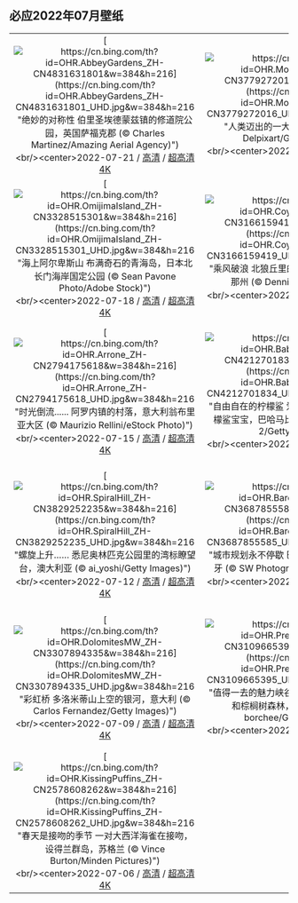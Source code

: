 ## 必应2022年07月壁纸
||||
|:---:|:---:|:---:|
|[![https://cn.bing.com/th?id=OHR.AbbeyGardens_ZH-CN4831631801&w=384&h=216](https://cn.bing.com/th?id=OHR.AbbeyGardens_ZH-CN4831631801_UHD.jpg&w=384&h=216 "绝妙的对称性&#10;伯里圣埃德蒙兹镇的修道院公园，英国萨福克郡 (© Charles Martinez/Amazing Aerial Agency)")](https://cn.bing.com/search?q=%e4%bc%af%e9%87%8c%e5%9c%a3%e5%9f%83%e5%be%b7%e8%92%99%e5%85%b9%e4%bf%ae%e9%81%93%e9%99%a2&form=hpcapt&mkt=zh-cn&filters=HpDate:"20220720_1600")<br/><center>2022-07-21 / [高清](https://cn.bing.com/th?id=OHR.AbbeyGardens_ZH-CN4831631801_1920x1200.jpg) / [超高清4K](https://cn.bing.com/th?id=OHR.AbbeyGardens_ZH-CN4831631801_UHD.jpg)<center/>|[![https://cn.bing.com/th?id=OHR.MoonPhases_ZH-CN3779272016&w=384&h=216](https://cn.bing.com/th?id=OHR.MoonPhases_ZH-CN3779272016_UHD.jpg&w=384&h=216 "人类迈出的一大步&#10;一组月相照片 (© Delpixart/Getty Images)")](https://cn.bing.com/search?q=%e6%9c%88%e7%9b%b8&form=hpcapt&mkt=zh-cn&filters=HpDate:"20220719_1600")<br/><center>2022-07-20 / [高清](https://cn.bing.com/th?id=OHR.MoonPhases_ZH-CN3779272016_1920x1200.jpg) / [超高清4K](https://cn.bing.com/th?id=OHR.MoonPhases_ZH-CN3779272016_UHD.jpg)<center/>|[![https://cn.bing.com/th?id=OHR.FraueninselChiemsee_ZH-CN3541482552&w=384&h=216](https://cn.bing.com/th?id=OHR.FraueninselChiemsee_ZH-CN3541482552_UHD.jpg&w=384&h=216 "“巴伐利亚海”中的岛屿&#10;基姆湖上的淑女岛，德国巴伐利亚州 (© Malorny/Getty Images)")](https://cn.bing.com/search?q=%e5%9f%ba%e5%a7%86%e6%b9%96&form=hpcapt&mkt=zh-cn&filters=HpDate:"20220718_1600")<br/><center>2022-07-19 / [高清](https://cn.bing.com/th?id=OHR.FraueninselChiemsee_ZH-CN3541482552_1920x1200.jpg) / [超高清4K](https://cn.bing.com/th?id=OHR.FraueninselChiemsee_ZH-CN3541482552_UHD.jpg)<center/>|
|[![https://cn.bing.com/th?id=OHR.OmijimaIsland_ZH-CN3328515301&w=384&h=216](https://cn.bing.com/th?id=OHR.OmijimaIsland_ZH-CN3328515301_UHD.jpg&w=384&h=216 "海上阿尔卑斯山&#10;布满奇石的青海岛，日本北长门海岸国定公园 (© Sean Pavone Photo/Adobe Stock)")](https://cn.bing.com/search?q=%e9%95%bf%e9%97%a8+%e9%9d%92%e6%b5%b7%e5%b2%9b&form=hpcapt&mkt=zh-cn&filters=HpDate:"20220717_1600")<br/><center>2022-07-18 / [高清](https://cn.bing.com/th?id=OHR.OmijimaIsland_ZH-CN3328515301_1920x1200.jpg) / [超高清4K](https://cn.bing.com/th?id=OHR.OmijimaIsland_ZH-CN3328515301_UHD.jpg)<center/>|[![https://cn.bing.com/th?id=OHR.CoyoteButtes_ZH-CN3166159419&w=384&h=216](https://cn.bing.com/th?id=OHR.CoyoteButtes_ZH-CN3166159419_UHD.jpg&w=384&h=216 "乘风破浪&#10;北狼丘里的\"波浪谷\"，美国亚利桑那州 (© Dennis Frates/Alamy)")](https://cn.bing.com/search?q=%e7%be%8e%e5%9b%bd+%e6%b3%a2%e6%b5%aa%e8%b0%b7&form=hpcapt&mkt=zh-cn&filters=HpDate:"20220716_1600")<br/><center>2022-07-17 / [高清](https://cn.bing.com/th?id=OHR.CoyoteButtes_ZH-CN3166159419_1920x1200.jpg) / [超高清4K](https://cn.bing.com/th?id=OHR.CoyoteButtes_ZH-CN3166159419_UHD.jpg)<center/>|[![https://cn.bing.com/th?id=OHR.AmericanGoldfinch_ZH-CN2996912015&w=384&h=216](https://cn.bing.com/th?id=OHR.AmericanGoldfinch_ZH-CN2996912015_UHD.jpg&w=384&h=216 "“薯片鸟”&#10;向日葵上的金翅雀，美国南卡罗来纳州 (© Teresa Kopec/Getty Images)")](https://cn.bing.com/search?q=%e7%be%8e%e6%b4%b2%e9%87%91%e7%bf%85%e9%9b%80&form=hpcapt&mkt=zh-cn&filters=HpDate:"20220715_1600")<br/><center>2022-07-16 / [高清](https://cn.bing.com/th?id=OHR.AmericanGoldfinch_ZH-CN2996912015_1920x1200.jpg) / [超高清4K](https://cn.bing.com/th?id=OHR.AmericanGoldfinch_ZH-CN2996912015_UHD.jpg)<center/>|
|[![https://cn.bing.com/th?id=OHR.Arrone_ZH-CN2794175618&w=384&h=216](https://cn.bing.com/th?id=OHR.Arrone_ZH-CN2794175618_UHD.jpg&w=384&h=216 "时光倒流......&#10;阿罗内镇的村落，意大利翁布里亚大区 (© Maurizio Rellini/eStock Photo)")](https://cn.bing.com/search?q=%e7%bf%81%e5%b8%83%e9%87%8c%e4%ba%9a%e5%8c%ba&form=hpcapt&mkt=zh-cn&filters=HpDate:"20220714_1600")<br/><center>2022-07-15 / [高清](https://cn.bing.com/th?id=OHR.Arrone_ZH-CN2794175618_1920x1200.jpg) / [超高清4K](https://cn.bing.com/th?id=OHR.Arrone_ZH-CN2794175618_UHD.jpg)<center/>|[![https://cn.bing.com/th?id=OHR.BabyLemons_ZH-CN4212701834&w=384&h=216](https://cn.bing.com/th?id=OHR.BabyLemons_ZH-CN4212701834_UHD.jpg&w=384&h=216 "自由自在的柠檬鲨&#10;爱丽丝镇附近水域中的柠檬鲨宝宝，巴哈马比米尼岛 (© Ken Kiefer 2/Getty Images)")](https://cn.bing.com/search?q=%e6%9f%a0%e6%aa%ac%e9%b2%a8&form=hpcapt&mkt=zh-cn&filters=HpDate:"20220713_1600")<br/><center>2022-07-14 / [高清](https://cn.bing.com/th?id=OHR.BabyLemons_ZH-CN4212701834_1920x1200.jpg) / [超高清4K](https://cn.bing.com/th?id=OHR.BabyLemons_ZH-CN4212701834_UHD.jpg)<center/>|[![https://cn.bing.com/th?id=OHR.BasaltGiants_ZH-CN4038085235&w=384&h=216](https://cn.bing.com/th?id=OHR.BasaltGiants_ZH-CN4038085235_UHD.jpg&w=384&h=216 "巨石中的巨石&#10;巨人堤道上的玄武岩柱，英国北爱尔兰 (© Olimpio Fantuz/eStock Photo)")](https://cn.bing.com/search?q=%e5%b7%a8%e4%ba%ba%e5%a0%a4%e9%81%93&form=hpcapt&mkt=zh-cn&filters=HpDate:"20220712_1600")<br/><center>2022-07-13 / [高清](https://cn.bing.com/th?id=OHR.BasaltGiants_ZH-CN4038085235_1920x1200.jpg) / [超高清4K](https://cn.bing.com/th?id=OHR.BasaltGiants_ZH-CN4038085235_UHD.jpg)<center/>|
|[![https://cn.bing.com/th?id=OHR.SpiralHill_ZH-CN3829252235&w=384&h=216](https://cn.bing.com/th?id=OHR.SpiralHill_ZH-CN3829252235_UHD.jpg&w=384&h=216 "螺旋上升……&#10;悉尼奥林匹克公园里的湾标瞭望台，澳大利亚 (© ai_yoshi/Getty Images)")](https://cn.bing.com/search?q=%e6%82%89%e5%b0%bc%e5%a5%a5%e6%9e%97%e5%8c%b9%e5%85%8b%e5%85%ac%e5%9b%ad&form=hpcapt&mkt=zh-cn&filters=HpDate:"20220711_1600")<br/><center>2022-07-12 / [高清](https://cn.bing.com/th?id=OHR.SpiralHill_ZH-CN3829252235_1920x1200.jpg) / [超高清4K](https://cn.bing.com/th?id=OHR.SpiralHill_ZH-CN3829252235_UHD.jpg)<center/>|[![https://cn.bing.com/th?id=OHR.BarcelonaPop_ZH-CN3687855585&w=384&h=216](https://cn.bing.com/th?id=OHR.BarcelonaPop_ZH-CN3687855585_UHD.jpg&w=384&h=216 "城市规划永不停歇&#10;巴塞罗那城市上空，西班牙 (© SW Photography/Getty Images)")](https://cn.bing.com/search?q=%e8%a5%bf%e7%8f%ad%e7%89%99%e5%b7%b4%e5%a1%9e%e7%bd%97%e9%82%a3&form=hpcapt&mkt=zh-cn&filters=HpDate:"20220710_1600")<br/><center>2022-07-11 / [高清](https://cn.bing.com/th?id=OHR.BarcelonaPop_ZH-CN3687855585_1920x1200.jpg) / [超高清4K](https://cn.bing.com/th?id=OHR.BarcelonaPop_ZH-CN3687855585_UHD.jpg)<center/>|[![https://cn.bing.com/th?id=OHR.OludenizTurkey_ZH-CN3467496108&w=384&h=216](https://cn.bing.com/th?id=OHR.OludenizTurkey_ZH-CN3467496108_UHD.jpg&w=384&h=216 "绚丽多彩的海滩&#10;鸟瞰视角下的彩色船只，土耳其欧鲁旦尼斯 (© den-belitsky/Getty Images)")](https://cn.bing.com/search?q=%e5%9c%9f%e8%80%b3%e5%85%b6%e6%ac%a7%e9%b2%81%e6%97%a6%e5%b0%bc%e6%96%af&form=hpcapt&mkt=zh-cn&filters=HpDate:"20220709_1600")<br/><center>2022-07-10 / [高清](https://cn.bing.com/th?id=OHR.OludenizTurkey_ZH-CN3467496108_1920x1200.jpg) / [超高清4K](https://cn.bing.com/th?id=OHR.OludenizTurkey_ZH-CN3467496108_UHD.jpg)<center/>|
|[![https://cn.bing.com/th?id=OHR.DolomitesMW_ZH-CN3307894335&w=384&h=216](https://cn.bing.com/th?id=OHR.DolomitesMW_ZH-CN3307894335_UHD.jpg&w=384&h=216 "彩虹桥&#10;多洛米蒂山上空的银河，意大利 (© Carlos Fernandez/Getty Images)")](https://cn.bing.com/search?q=%e5%a4%9a%e6%b4%9b%e7%b1%b3%e8%92%82%e5%b1%b1&form=hpcapt&mkt=zh-cn&filters=HpDate:"20220708_1600")<br/><center>2022-07-09 / [高清](https://cn.bing.com/th?id=OHR.DolomitesMW_ZH-CN3307894335_1920x1200.jpg) / [超高清4K](https://cn.bing.com/th?id=OHR.DolomitesMW_ZH-CN3307894335_UHD.jpg)<center/>|[![https://cn.bing.com/th?id=OHR.PreveliGorge_ZH-CN3109665395&w=384&h=216](https://cn.bing.com/th?id=OHR.PreveliGorge_ZH-CN3109665395_UHD.jpg&w=384&h=216 "值得一去的魅力峡谷&#10;普雷维利峡谷里的河流和棕榈树森林，希腊克里特岛 (© borchee/Getty Images)")](https://cn.bing.com/search?q=%e5%85%8b%e9%87%8c%e7%89%b9%e5%b2%9b&form=hpcapt&mkt=zh-cn&filters=HpDate:"20220707_1600")<br/><center>2022-07-08 / [高清](https://cn.bing.com/th?id=OHR.PreveliGorge_ZH-CN3109665395_1920x1200.jpg) / [超高清4K](https://cn.bing.com/th?id=OHR.PreveliGorge_ZH-CN3109665395_UHD.jpg)<center/>|[![https://cn.bing.com/th?id=OHR.HecetaHead_ZH-CN2813876594&w=384&h=216](https://cn.bing.com/th?id=OHR.HecetaHead_ZH-CN2813876594_UHD.jpg&w=384&h=216 "黑夜海岸边的一盏灯&#10;哈萨塔角灯塔，佛罗伦萨，俄勒冈州 (© Tom Schwabel/Tandem Stills + Motion)")](https://cn.bing.com/search?q=%e5%93%88%e8%90%a8%e5%a1%94%e8%a7%92%e7%81%af%e5%a1%94+%e4%bf%84%e5%8b%92%e5%86%88%e5%b7%9e&form=hpcapt&mkt=zh-cn&filters=HpDate:"20220706_1600")<br/><center>2022-07-07 / [高清](https://cn.bing.com/th?id=OHR.HecetaHead_ZH-CN2813876594_1920x1200.jpg) / [超高清4K](https://cn.bing.com/th?id=OHR.HecetaHead_ZH-CN2813876594_UHD.jpg)<center/>|
|[![https://cn.bing.com/th?id=OHR.KissingPuffins_ZH-CN2578608262&w=384&h=216](https://cn.bing.com/th?id=OHR.KissingPuffins_ZH-CN2578608262_UHD.jpg&w=384&h=216 "春天是接吻的季节&#10;一对大西洋海雀在接吻，设得兰群岛，苏格兰 (© Vince Burton/Minden Pictures)")](https://cn.bing.com/search?q=%e5%a4%a7%e8%a5%bf%e6%b4%8b%e6%b5%b7%e9%9b%80&form=hpcapt&mkt=zh-cn&filters=HpDate:"20220705_1600")<br/><center>2022-07-06 / [高清](https://cn.bing.com/th?id=OHR.KissingPuffins_ZH-CN2578608262_1920x1200.jpg) / [超高清4K](https://cn.bing.com/th?id=OHR.KissingPuffins_ZH-CN2578608262_UHD.jpg)<center/>